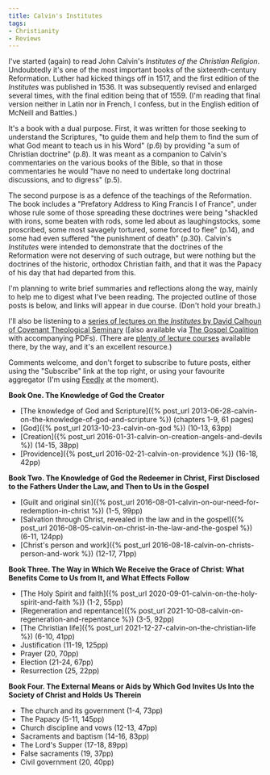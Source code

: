 ```yaml
---
title: Calvin's Institutes
tags:
- Christianity
- Reviews
---
```

I've started (again) to read John Calvin's _Institutes of the Christian Religion_. Undoubtedly it's one of the most important books of the sixteenth-century Reformation. Luther had kicked things off in 1517, and the first edition of the _Institutes_ was published in 1536. It was subsequently revised and enlarged several times, with the final edition being that of 1559. (I'm reading that final version neither in Latin nor in French, I confess, but in the English edition of McNeill and Battles.)

It's a book with a dual purpose. First, it was written for those seeking to understand the Scriptures, "to guide them and help them to find the sum of what God meant to teach us in his Word" (p.6) by providing "a sum of Christian doctrine" (p.8). It was meant as a companion to Calvin's commentaries on the various books of the Bible, so that in those commentaries he would "have no need to undertake long doctrinal discussions, and to digress" (p.5).

The second purpose is as a defence of the teachings of the Reformation. The book includes a "Prefatory Address to King Francis I of France", under whose rule some of those spreading these doctrines were being "shackled with irons, some beaten with rods, some led about as laughingstocks, some proscribed, some most savagely tortured, some forced to flee" (p.14), and some had even suffered "the punishment of death" (p.30). Calvin's _Institutes_ were intended to demonstrate that the doctrines of the Reformation were not deserving of such outrage, but were nothing but the doctrines of the historic, orthodox Christian faith, and that it was the Papacy of his day that had departed from this.

I'm planning to write brief summaries and reflections along the way, mainly to help me to digest what I've been reading. The projected outline of those posts is below, and links will appear in due course. (Don't hold your breath.)

I'll also be listening to a [series of lectures on the _Institutes_ by David Calhoun of Covenant Theological Seminary](https://resources.covenantseminary.edu/programs/calvins-institutes) ([also available via [The Gospel Coalition](https://www.thegospelcoalition.org/course/calvins-institutes/) with accompanying PDFs). (There are [plenty of lecture courses](https://resources.covenantseminary.edu) available there, by the way, and it's an excellent resource.)

Comments welcome, and don't forget to subscribe to future posts, either using the "Subscribe" link at the top right, or using your favourite aggregator (I'm using [Feedly](http://www.feedly.com/) at the moment).

**Book One. The Knowledge of God the Creator**

* [The knowledge of God and Scripture]({% post_url 2013-06-28-calvin-on-the-knowledge-of-god-and-scripture %}) (chapters 1-9, 61 pages)
* [God]({% post_url 2013-10-23-calvin-on-god %}) (10-13, 63pp)
* [Creation]({% post_url 2016-01-31-calvin-on-creation-angels-and-devils %}) (14-15, 38pp)
* [Providence]({% post_url 2016-02-21-calvin-on-providence %}) (16-18, 42pp)

**Book Two. The Knowledge of God the Redeemer in Christ, First Disclosed to the Fathers Under the Law, and Then to Us in the Gospel**

* [Guilt and original sin]({% post_url 2016-08-01-calvin-on-our-need-for-redemption-in-christ %}) (1-5, 99pp)
* [Salvation through Christ, revealed in the law and in the gospel]({% post_url 2016-08-05-calvin-on-christ-in-the-law-and-the-gospel %}) (6-11, 124pp)
* [Christ's person and work]({% post_url 2016-08-18-calvin-on-christs-person-and-work %}) (12-17, 71pp)

**Book Three. The Way in Which We Receive the Grace of Christ: What Benefits Come to Us from It, and What Effects Follow**

* [The Holy Spirit and faith]({% post_url 2020-09-01-calvin-on-the-holy-spirit-and-faith %}) (1-2, 55pp)
* [Regeneration and repentance]({% post_url 2021-10-08-calvin-on-regeneration-and-repentance %}) (3-5, 92pp)
* [The Christian life]({% post_url 2021-12-27-calvin-on-the-christian-life %}) (6-10, 41pp)
* Justification (11-19, 125pp)
* Prayer (20, 70pp)
* Election (21-24, 67pp)
* Resurrection (25, 22pp)

**Book Four. The External Means or Aids by Which God Invites Us Into the Society of Christ and Holds Us Therein**

* The church and its government (1-4, 73pp)
* The Papacy (5-11, 145pp)
* Church discipline and vows (12-13, 47pp)
* Sacraments and baptism (14-16, 83pp)
* The Lord's Supper (17-18, 89pp)
* False sacraments (19, 37pp)
* Civil government (20, 40pp)
